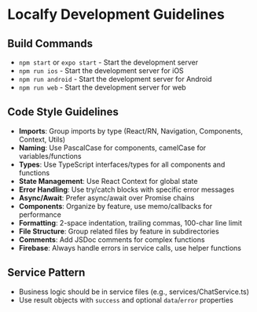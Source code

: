 # Localfy Development Guidelines

## Build Commands
- `npm start` or `expo start` - Start the development server
- `npm run ios` - Start the development server for iOS
- `npm run android` - Start the development server for Android
- `npm run web` - Start the development server for web

## Code Style Guidelines
- **Imports**: Group imports by type (React/RN, Navigation, Components, Context, Utils)
- **Naming**: Use PascalCase for components, camelCase for variables/functions
- **Types**: Use TypeScript interfaces/types for all components and functions
- **State Management**: Use React Context for global state
- **Error Handling**: Use try/catch blocks with specific error messages
- **Async/Await**: Prefer async/await over Promise chains
- **Components**: Organize by feature, use memo/callbacks for performance
- **Formatting**: 2-space indentation, trailing commas, 100-char line limit
- **File Structure**: Group related files by feature in subdirectories
- **Comments**: Add JSDoc comments for complex functions
- **Firebase**: Always handle errors in service calls, use helper functions

## Service Pattern
- Business logic should be in service files (e.g., services/ChatService.ts)
- Use result objects with `success` and optional `data`/`error` properties